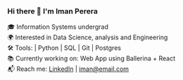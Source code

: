 
### Hi there 👋 I'm Iman Perera

🎓 Information Systems undergrad  
🌍 Interested in Data Science, analysis and Engineering  
🛠️ Tools: | Python | SQL | Git | Postgres  
📚 Currently working on: Web App using Ballerina + React  
📬 Reach me: [LinkedIn](https://www.linkedin.com/in/yourname/) | iman@email.com  
<!---
kirperera/kirperera is a ✨ special ✨ repository because its `README.md` (this file) appears on your GitHub profile.
You can click the Preview link to take a look at your changes.
--->
